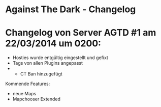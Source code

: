 Against The Dark - Changelog
================

Changelog von Server AGTD #1 am 22/03/2014 um 0200:
==
  - Hosties wurde entgültig eingestellt und gefixt
  - Tags von allen Plugins angepasst
  - - CT Ban hinzugefügt
  
Kommende Features:
  - neue Maps
  - Mapchooser Extended

